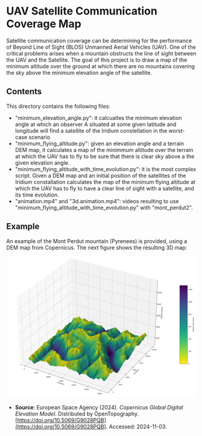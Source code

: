 # UAV Satellite Communication Coverage Map
Satellite communication coverage can be determining for the performance of Beyond Line of Sight (BLOS) Unmanned Aerial Vehicles (UAV). One of the critical problems arises when a mountain obstructs the line of sight between the UAV and the Satellite. 
The goal of this project is to draw a map of the minimum altitude over the ground at which there are no mountains covering the sky above the minimum elevation angle of the satellite.

## Contents
This directory contains the following files:
- "minimum_elevation_angle.py": it calcualtes the minimum elevation angle at which an observer A situated at some given latitude and longitude will find a satellite of the Iridium constellation in the worst-case scenario
- "minimum_flying_altitude.py": given an elevation angle and a terrain DEM map, it calculates a map of the minimmum altitude over the terrain at which the UAV has to fly to be sure that there is clear sky above a the given elevation angle.
- "minimum_flying_altitude_with_time_evolution.py": it is the most complex script. Given a DEM map and an initial position of the satellites of the Iridium constallation calculates the map of the minimum flying altitude at which the UAV has to fly to have a clear line of sight with a satellite, and its time evolution.
- "animation.mp4" and "3d.animation.mp4": videos resulting to use "minimum_flying_altitude_with_time_evolution.py" with "mont_perdut2".

## Example
An example of the Mont Perdut mountain (Pyrenees) is provided, using a DEM map from Copernicus. The next figure shows the resulting 3D map:

![Mont Perdut coverage map](images/mont_perdut.png) 

- **Source**: European Space Agency (2024). *Copernicus Global Digital Elevation Model*. Distributed by OpenTopography. [https://doi.org/10.5069/G9028PQB](https://doi.org/10.5069/G9028PQB). Accessed: 2024-11-03.
